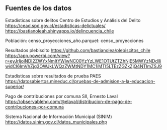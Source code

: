 ## Fuentes de los datos

Estadísticas sobre delitos
Centro de Estudios y Análisis del Delito
https://cead.spd.gov.cl/estadisticas-delictuales/
https://bastianoleah.shinyapps.io/delincuencia_chile

Población:
censo_proyecciones_año.parquet: censo_proyecciones

Resultados plebiscito
https://github.com/bastianolea/plebiscitos_chile
https://app.powerbi.com/view?r=eyJrIjoiNDI2ZWYxNmItYWIwNC00YzYzLWE1OTUtZTZhNjE5MWYzNDdlIiwidCI6ImVhZjg3OWJkLWQzZWMtNDY1MC1iMTI5LTEzZGZkZjQ4NTlmZSJ9

Estadísticas sobre resultados de prueba PAES
https://datosabiertos.mineduc.cl/pruebas-de-admision-a-la-educacion-superior/

Pago de contribuciones por comuna
SII, Ernesto Laval
https://observablehq.com/@elaval/distribucion-de-pago-de-contribuciones-por-comuna

Sistema Nacional de Información Municipal (SINIM)
https://datos.sinim.gov.cl/datos_municipales.php
